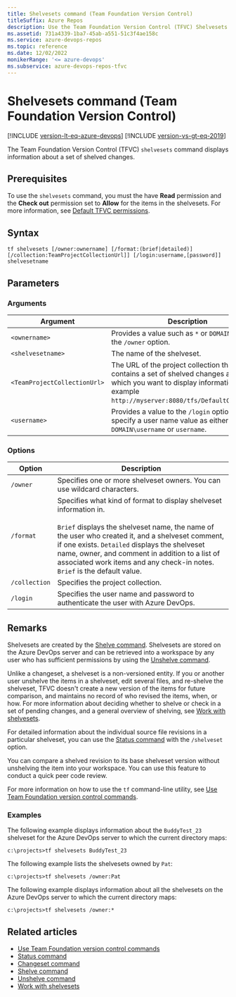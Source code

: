 ```yaml
---
title: Shelvesets command (Team Foundation Version Control)
titleSuffix: Azure Repos
description: Use the Team Foundation Version Control (TFVC) Shelvesets command to display information about a set of shelved changes.
ms.assetid: 731a4339-1ba7-45ab-a551-51c3f4ae158c
ms.service: azure-devops-repos
ms.topic: reference
ms.date: 12/02/2022
monikerRange: '<= azure-devops'
ms.subservice: azure-devops-repos-tfvc
---
```



# Shelvesets command (Team Foundation Version Control)

[!INCLUDE [version-lt-eq-azure-devops](../../includes/version-lt-eq-azure-devops.md)]
[!INCLUDE [version-vs-gt-eq-2019](../../includes/version-vs-gt-eq-2019.md)]


The Team Foundation Version Control (TFVC) `shelvesets` command displays information about a set of shelved changes.

## Prerequisites

To use the `shelvesets` command, you must the have **Read** permission and the **Check out** permission set to **Allow** for the items in the shelvesets.  For more information, see  [Default TFVC permissions](../../organizations/security/default-tfvc-permissions.md).

## Syntax

```
tf shelvesets [/owner:ownername] [/format:(brief|detailed)] [/collection:TeamProjectCollectionUrl]] [/login:username,[password]] shelvesetname
```

## Parameters

### Arguments

|**Argument**|**Description**|
|---|---|
|`<ownername>`|Provides a value such as `*` or `DOMAIN\pat` to the `/owner` option.|
|`<shelvesetname>`|The name of the shelveset.|
|`<TeamProjectCollectionUrl>`|The URL of the project collection that contains a set of shelved changes about which you want to display information, for example `http://myserver:8080/tfs/DefaultCollection`.|
|`<username>`|Provides a value to the `/login` option. You can specify a user name value as either `DOMAIN\username` or `username`.|

### Options

|**Option**|**Description**|
|---|---|
|`/owner`|Specifies one or more shelveset owners. You can use wildcard characters.|
|`/format`|Specifies what kind of format to display shelveset information in.<br /><br />`Brief` displays the shelveset name, the name of the user who created it, and a shelveset comment, if one exists. `Detailed` displays the shelveset name, owner, and comment in addition to a list of associated work items and any check-in notes. `Brief` is the default value.|
|`/collection`|Specifies the project collection.|
|`/login`|Specifies the user name and password to authenticate the user with Azure DevOps.|

## Remarks

Shelvesets are created by the [Shelve command](shelve-command). Shelvesets are stored on the Azure DevOps server and can be retrieved into a workspace by any user who has sufficient permissions by using the [Unshelve command](unshelve-command.md).

Unlike a changeset, a shelveset is a non-versioned entity. If you or another user unshelve the items in a shelveset, edit several files, and re-shelve the shelveset, TFVC doesn't create a new version of the items for future comparison, and maintains no record of who revised the items, when, or how. For more information about deciding whether to shelve or check in a set of pending changes, and a general overview of shelving, see [Work with shelvesets](suspend-your-work-manage-your-shelvesets.md).

For detailed information about the individual source file revisions in a particular shelveset, you can use the [Status command](status-command.md) with the `/shelveset` option.

You can compare a shelved revision to its base shelveset version without unshelving the item into your workspace. You can use this feature to conduct a quick peer code review.

For more information on how to use the `tf` command-line utility, see [Use Team Foundation version control commands](use-team-foundation-version-control-commands.md).

### Examples

The following example displays information about the `BuddyTest_23` shelveset for the Azure DevOps server to which the current directory maps:

```
c:\projects>tf shelvesets BuddyTest_23
```

The following example lists the shelvesets owned by `Pat`:

```
c:\projects>tf shelvesets /owner:Pat
```

The following example displays information about all the shelvesets on the Azure DevOps server to which the current directory maps:

```
c:\projects>tf shelvesets /owner:*
```

## Related articles

- [Use Team Foundation version control commands](use-team-foundation-version-control-commands.md)
- [Status command](status-command.md)
- [Changeset command](changeset-command.md)
- [Shelve command](shelve-command.md)
- [Unshelve command](unshelve-command.md)
- [Work with shelvesets](suspend-your-work-manage-your-shelvesets.md)
